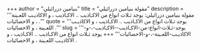 +++
author = "بنيامين دزرائيلي"
title = "مقولة بنيامين دزرائيلي"
description = '''مقولة بنيامين دزرائيلي: يوجد ثـلاث انواع من الاكـاذيب .. الاكـاذيب ، و الاكاذيـب اللعـينة ، و الاحصائيات .'''
quote = '''يوجد ثـلاث انواع من الاكـاذيب .. الاكـاذيب ، و الاكاذيـب اللعـينة ، و الاحصائيات .'''
slug = '''يوجد-ثـلاث-انواع-من-الاكـاذيب--الاكـاذيب-،-و-الاكاذيـب-اللعـينة-،-و-الاحصائيات'''
+++
يوجد ثـلاث انواع من الاكـاذيب .. الاكـاذيب ، و الاكاذيـب اللعـينة ، و الاحصائيات .
